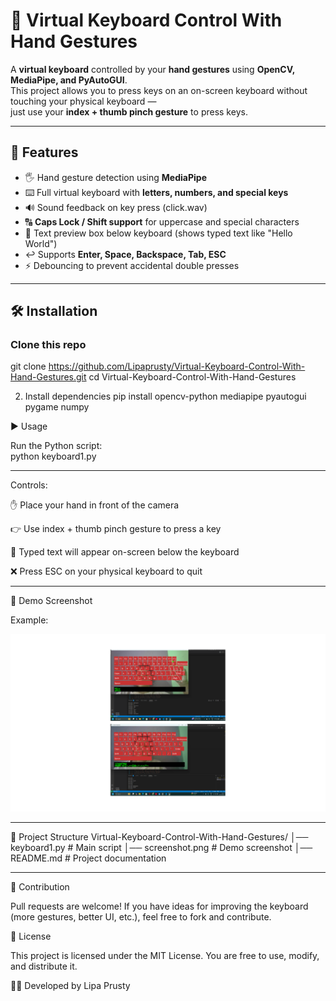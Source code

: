 # 🎹 Virtual Keyboard Control With Hand Gestures

A **virtual keyboard** controlled by your **hand gestures** using **OpenCV, MediaPipe, and PyAutoGUI**.  
This project allows you to press keys on an on-screen keyboard without touching your physical keyboard —  
just use your **index + thumb pinch gesture** to press keys.

---

## 🚀 Features
- 🖐️ Hand gesture detection using **MediaPipe**  
- ⌨️ Full virtual keyboard with **letters, numbers, and special keys**  
- 🔊 Sound feedback on key press (click.wav)  
- 🔠 **Caps Lock / Shift support** for uppercase and special characters  
- 📝 Text preview box below keyboard (shows typed text like "Hello World")  
- ↩️ Supports **Enter, Space, Backspace, Tab, ESC**  
- ⚡ Debouncing to prevent accidental double presses  

---

## 🛠️ Installation
### Clone this repo
git clone https://github.com/Lipaprusty/Virtual-Keyboard-Control-With-Hand-Gestures.git
cd Virtual-Keyboard-Control-With-Hand-Gestures

2. Install dependencies
   pip install opencv-python mediapipe pyautogui pygame numpy

▶️ Usage

Run the Python script:  
   python keyboard1.py

---

Controls:

✋ Place your hand in front of the camera

👉 Use index + thumb pinch gesture to press a key

📝 Typed text will appear on-screen below the keyboard

❌ Press ESC on your physical keyboard to quit 

---

📸 Demo Screenshot


Example:

![Gesture Keyboard Screenshot](screenshot.png)

---

📂 Project Structure
Virtual-Keyboard-Control-With-Hand-Gestures/
│── keyboard1.py              # Main script
│── screenshot.png      # Demo screenshot
│── README.md           # Project documentation

---

🤝 Contribution

Pull requests are welcome!
If you have ideas for improving the keyboard (more gestures, better UI, etc.), feel free to fork and contribute.

📜 License

This project is licensed under the MIT License.
You are free to use, modify, and distribute it.

👨‍💻 Developed by Lipa Prusty


   

